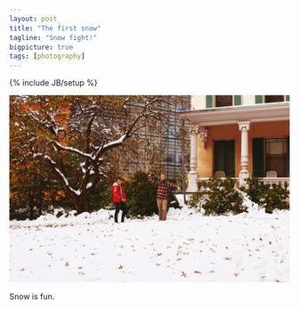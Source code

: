 ```yaml
---
layout: post
title: "The first snow"
tagline: "Snow fight!"
bigpicture: true
tags: [photography]
---
```

{% include JB/setup %}

![](/img/snow.jpg)

Snow is fun.